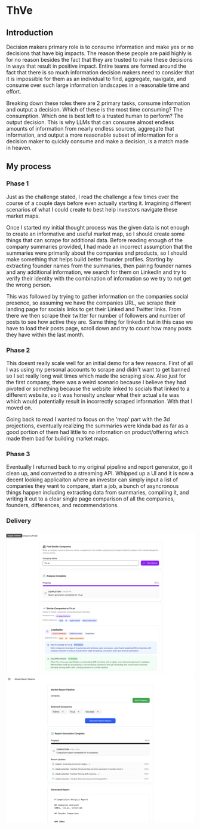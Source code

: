 # ThVe

## Introduction

Decision makers primary role is to consume information and make yes or no decisions that have big impacts.  The reason these people are paid highly is for no reason besides the fact that they are trusted to make these decisions in ways that result in positive impact.  Entire teams are formed around the fact that there is so much information decision makers need to consider that it is impossible for them as an individual to find, aggregate, navigate, and consume over such large information landscapes in a reasonable time and effort.

Breaking down these roles there are 2 primary tasks, consume information and output a decision.  Which of these is the most time consuming? The consumption.  Which one is best left to a trusted human to perform?  The output decision.  This is why LLMs that can consume almost endless amounts of information from nearly endless sources, aggregate that information, and output a more reasonable subset of information for a decision maker to quickly consume and make a decision, is a match made in heaven.


## My process

### Phase 1

Just as the challenge stated, I read the challenge a few times over the course of a couple days before even actually starting it.  Imagining different scenarios of what I could create to best help investors navigate these market maps.  

Once I started my initial thought process was the given data is not enough to create an informative and useful market map, so I should create some things that can scrape for additional data.  Before reading enough of the company summaries provided, I had made an incorrect assumption that the summaries were primarily about the companies and products, so I should make something that helps build better founder profiles.  Starting by extracting founder names from the summaries, then pairing founder names and any additional information, we search for them on LinkedIn and try to verify their identity with the combination of information so we try to not get the wrong person.  

This was followed by trying to gather information on the companies social presence, so assuming we have the companies URL, we scrape their landing page for socials links to get their Linked and Twitter links.  From there we then scrape their twitter for number of followers and number of posts to see how active they are.  Same thing for linkedin but in this case we have to load their posts page, scroll down and try to count how many posts they have within the last month.

### Phase 2

This doesnt really scale well for an initial demo for a few reasons. First of all I was using my personal accounts to scrape and didn't want to get banned so I set really long wait times which made the scraping slow.  Also just for the first company, there was a weird scenario because I believe they had pivoted or something because the website linked to socials that linked to a different website, so it was honeslty unclear what their actual site was which would potentially result in incorrectly scraped information.  With that I moved on.

Going back to read I wanted to focus on the 'map' part with the 3d projections, eventually realizing the summaries were kinda bad as far as a good portion of them had little to no infornation on product/offering which made them bad for building market maps.  

### Phase 3

Eventually I returned back to my original pipeline and report generator, go it clean up, and converted to a streaming API.  Whipped up a UI and it is now a decent looking applicaiton where an investor can simply input a list of companies they want to compare, start a job, a bunch of asyncronous things happen including extracting data from summaries, compiling it, and writing it out to a clear single page comparison of all the companies, founders, differences, and recommendations.


### Delivery

![Screenshot of the application](ui/my-app/public/Screenshot2.png)
![Screenshot of the application](ui/my-app/public/Screenshot.png)
